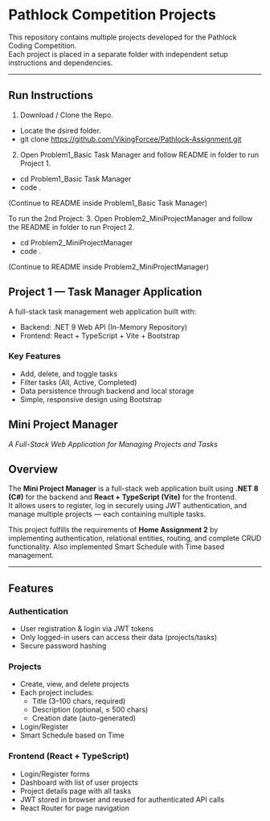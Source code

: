 # Pathlock Competition Projects

This repository contains multiple projects developed for the Pathlock Coding Competition.  
Each project is placed in a separate folder with independent setup instructions and dependencies.

---

## Run Instructions
1. Download / Clone the Repo. 
- Locate the dsired folder.
- git clone https://github.com/VikingForcee/Pathlock-Assignment.git
2. Open Problem1_Basic Task Manager and follow README in folder to run Project 1.
- cd Problem1_Basic Task Manager
- code .

(Continue to README inside Problem1_Basic Task Manager)

To run the 2nd Project:
3. Open Problem2_MiniProjectManager and follow the README in folder to run Project 2.
- cd Problem2_MiniProjectManager
- code .

(Continue to README inside Problem2_MiniProjectManager)

## Project 1 — Task Manager Application

A full-stack task management web application built with:

- Backend: .NET 9 Web API (In-Memory Repository)
- Frontend: React + TypeScript + Vite + Bootstrap

### Key Features
- Add, delete, and toggle tasks
- Filter tasks (All, Active, Completed)
- Data persistence through backend and local storage
- Simple, responsive design using Bootstrap


## Mini Project Manager  
_A Full-Stack Web Application for Managing Projects and Tasks_

## Overview

The **Mini Project Manager** is a full-stack web application built using **.NET 8 (C#)** for the backend and **React + TypeScript (Vite)** for the frontend.  
It allows users to register, log in securely using JWT authentication, and manage multiple projects — each containing multiple tasks.

This project fulfills the requirements of **Home Assignment 2** by implementing authentication, relational entities, routing, and complete CRUD functionality. Also implemented Smart Schedule with Time based management.

---

## Features

### Authentication
- User registration & login via JWT tokens  
- Only logged-in users can access their data (projects/tasks)  
- Secure password hashing  

### Projects
- Create, view, and delete projects  
- Each project includes:
  - Title (3–100 chars, required)
  - Description (optional, ≤ 500 chars)
  - Creation date (auto-generated)
- Login/Register 
- Smart Schedule based on Time

### Frontend (React + TypeScript)
- Login/Register forms  
- Dashboard with list of user projects  
- Project details page with all tasks  
- JWT stored in browser and reused for authenticated API calls  
- React Router for page navigation